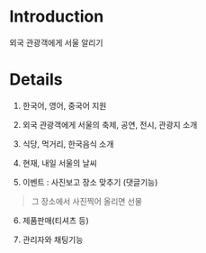 # Introduction #

외국 관광객에게 서울 알리기


# Details #

1. 한국어, 영어, 중국어 지원

2. 외국 관광객에게 서울의 축제, 공연, 전시, 관광지 소개

3. 식당, 먹거리, 한국음식 소개

4. 현재, 내일 서울의 날씨

5. 이벤트 : 사진보고 장소 맞추기 (댓글기능)
> 그 장소에서 사진찍어 올리면 선물

6. 제품판매(티셔츠 등)

7. 관리자와 채팅기능